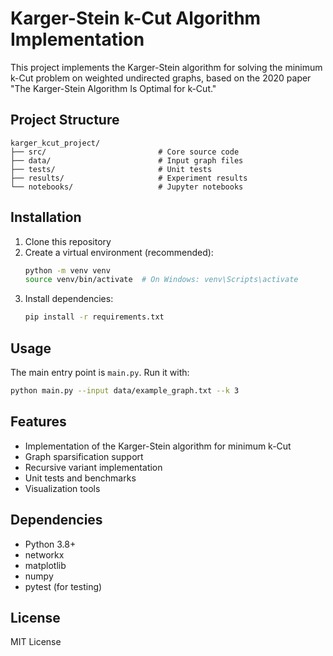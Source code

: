 # Karger-Stein k-Cut Algorithm Implementation

This project implements the Karger-Stein algorithm for solving the minimum k-Cut problem on weighted undirected graphs, based on the 2020 paper "The Karger-Stein Algorithm Is Optimal for k-Cut."

## Project Structure

```
karger_kcut_project/
├── src/                         # Core source code
├── data/                        # Input graph files
├── tests/                       # Unit tests
├── results/                     # Experiment results
└── notebooks/                   # Jupyter notebooks
```

## Installation

1. Clone this repository
2. Create a virtual environment (recommended):
   ```bash
   python -m venv venv
   source venv/bin/activate  # On Windows: venv\Scripts\activate
   ```
3. Install dependencies:
   ```bash
   pip install -r requirements.txt
   ```

## Usage

The main entry point is `main.py`. Run it with:
```bash
python main.py --input data/example_graph.txt --k 3
```

## Features

- Implementation of the Karger-Stein algorithm for minimum k-Cut
- Graph sparsification support
- Recursive variant implementation
- Unit tests and benchmarks
- Visualization tools

## Dependencies

- Python 3.8+
- networkx
- matplotlib
- numpy
- pytest (for testing)

## License

MIT License 
